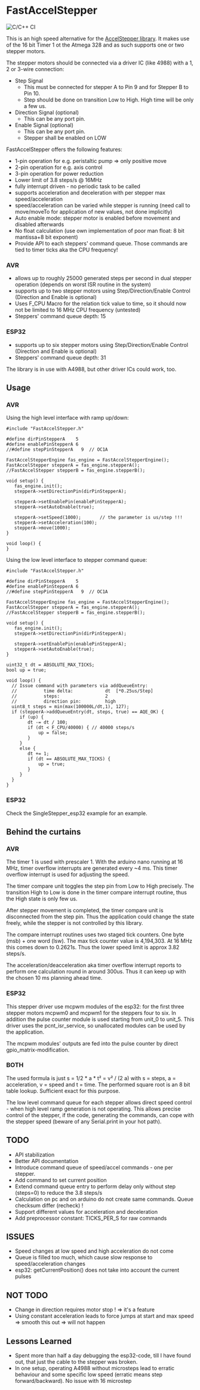 # FastAccelStepper 
 
![C/C++ CI](https://github.com/gin66/FastAccelStepper/workflows/C/C++%20CI/badge.svg)

This is an high speed alternative for the [AccelStepper library](http://www.airspayce.com/mikem/arduino/AccelStepper/). It makes use of the 16 bit Timer 1 ot the Atmega 328 and as such supports one or two stepper motors.

The stepper motors should be connected via a driver IC (like 4988) with a 1, 2 or 3-wire connection:
* Step Signal
	- This must be connected for stepper A to Pin 9 and for Stepper B to Pin 10.
	- Step should be done on transition Low to High. High time will be only a few us.
* Direction Signal (optional)
	- This can be any port pin.
* Enable Signal (optional)
	- This can be any port pin.
    - Stepper shall be enabled on LOW

FastAccelStepper offers the following features:
* 1-pin operation for e.g. peristaltic pump => only positive move
* 2-pin operation for e.g. axis control
* 3-pin operation for power reduction
* Lower limit of 3.8 steps/s @ 16MHz
* fully interrupt driven - no periodic task to be called
* supports acceleration and deceleration with per stepper max speed/acceleration
* speed/acceleration can be varied while stepper is running (need call to move/moveTo for application of new values, not done implicitly)
* Auto enable mode: stepper motor is enabled before movement and disabled afterwards
* No float calculation (use own implementation of poor man float: 8 bit mantissa+8 bit exponent)
* Provide API to each steppers' command queue. Those commands are tied to timer ticks aka the CPU frequency!

### AVR

* allows up to roughly 25000 generated steps per second in dual stepper operation (depends on worst ISR routine in the system)
* supports up to two stepper motors using Step/Direction/Enable Control (Direction and Enable is optional)
* Uses F_CPU Macro for the relation tick value to time, so it should now not be limited to 16 MHz CPU frequency (untested)
* Steppers' command queue depth: 15

### ESP32

* supports up to six stepper motors using Step/Direction/Enable Control (Direction and Enable is optional)
* Steppers' command queue depth: 31

The library is in use with A4988, but other driver ICs could work, too.

## Usage

### AVR

Using the high level interface with ramp up/down:

```
#include "FastAccelStepper.h"

#define dirPinStepperA    5
#define enablePinStepperA 6
//#define stepPinStepperA   9  // OC1A

FastAccelStepperEngine fas_engine = FastAccelStepperEngine();
FastAccelStepper stepperA = fas_engine.stepperA();
//FastAccelStepper stepperB = fas_engine.stepperB();

void setup() {
   fas_engine.init();
   stepperA->setDirectionPin(dirPinStepperA);

   stepperA->setEnablePin(enablePinStepperA);
   stepperA->setAutoEnable(true);

   stepperA->setSpeed(1000);       // the parameter is us/step !!!
   stepperA->setAcceleration(100);
   stepperA->move(1000);
}

void loop() {
}
```

Using the low level interface to stepper command queue:

```
#include "FastAccelStepper.h"

#define dirPinStepperA    5
#define enablePinStepperA 6
//#define stepPinStepperA   9  // OC1A

FastAccelStepperEngine fas_engine = FastAccelStepperEngine();
FastAccelStepper stepperA = fas_engine.stepperA();
//FastAccelStepper stepperB = fas_engine.stepperB();

void setup() {
   fas_engine.init();
   stepperA->setDirectionPin(dirPinStepperA);

   stepperA->setEnablePin(enablePinStepperA);
   stepperA->setAutoEnable(true);
}

uint32_t dt = ABSOLUTE_MAX_TICKS;
bool up = true;

void loop() {
  // Issue command with parameters via addQueueEntry:
  //          time delta:            dt  [*0.25us/Step]
  //          steps:                 2
  //          direction pin:         high
  uint8_t steps = min(max(100000L/dt,1), 127);
  if (stepperA->addQueueEntry(dt, steps, true) == AQE_OK) {
     if (up) {
        dt -= dt / 100;
        if (dt < F_CPU/40000) { // 40000 steps/s
            up = false;
        }
     }
     else {
        dt += 1;
        if (dt == ABSOLUTE_MAX_TICKS) {
	        up = true;
        }
     }
  }
}
```

### ESP32

Check the SingleStepper_esp32 example for an example.

## Behind the curtains

### AVR

The timer 1 is used with prescaler 1. With the arduino nano running at 16 MHz, timer overflow interrupts are generated every ~4 ms. This timer overflow interrupt is used for adjusting the speed. 

The timer compare unit toggles the step pin from Low to High precisely. The transition High to Low is done in the timer compare interrupt routine, thus the High state is only few us.

After stepper movement is completed, the timer compare unit is disconnected from the step pin. Thus the application could change the state freely, while the stepper is not controlled by this library.

The compare interrupt routines uses two staged tick counters. One byte (msb) + one word (lsw). The max tick counter value is 4,194,303. At 16 MHz this comes down to 0.2621s. Thus the lower speed limit is approx 3.82 steps/s.

The acceleration/deacceleration aka timer overflow interrupt reports to perform one calculation round in around 300us. Thus it can keep up with the chosen 10 ms planning ahead time.

### ESP32

This stepper driver use mcpwm modules of the esp32: for the first three stepper motors mcpwm0 and mcpwm1 for the steppers four to six. In addition the pulse counter module is used starting from unit_0 to unit_5. This driver uses the pcnt_isr_service, so unallocated modules can be used by the application.

The mcpwm modules' outputs are fed into the pulse counter by direct gpio_matrix-modification.

### BOTH

The used formula is just s = 1/2 * a * t² = v² / (2 a) with s = steps, a = acceleration, v = speed and t = time. The performed square root is an 8 bit table lookup. Sufficient exact for this purpose.

The low level command queue for each stepper allows direct speed control - when high level ramp generation is not operating. This allows precise control of the stepper, if the code, generating the commands, can cope with the stepper speed (beware of any Serial.print in your hot path).

## TODO

* API stabilization
* Better API documentation
* Introduce command queue of speed/accel commands - one per stepper.
* Add command to set current position
* Extend command queue entry to perform delay only without step (steps=0) to reduce the 3.8 steps/s
* Calculation on pc and on arduino do not create same commands. Queue checksum differ (recheck) !
* Support different values for acceleration and deceleration
* Add preprocessor constant: TICKS_PER_S for raw commands

## ISSUES

* Speed changes at low speed and high acceleration do not come
* Queue is filled too much, which cause slow response to speed/acceleration changes
* esp32: getCurrentPosition() does not take into account the current pulses

## NOT TODO

* Change in direction requires motor stop ! => it's a feature
* Using constant acceleration leads to force jumps at start and max speed => smooth this out => will not happen

## Lessons Learned

* Spent more than half a day debugging the esp32-code, till I have found out, that just the cable to the stepper was broken.
* In one setup, operating A4988 without microsteps lead to erratic behaviour and some specific low speed (erratic means step forward/backward). No issue with 16 microstep

